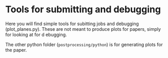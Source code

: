 # Tools for submitting and debugging
Here you will find simple tools for subitting jobs and debugging (plot_planes.py). These are not meant to produce plots for papers, simply for looking at for d ebugging.

The other python folder (```postprocessing/python```) is for generating plots for the paper.